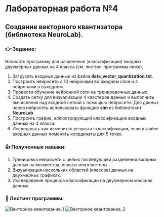 # Лабораторная работа №4
## Создание векторного квантизатора (библиотека NeuroLab).
### :point_right: Задание:
Написать программу для разделения (классификации) входных двухмерных данных на 4 класса (см. листинг программы ниже).	
1. Загрузить входные данные из файла **data_vector_quantization.txt**.
2. Построить нейросеть с 10 нейронами во входном слое и 4 нейронами в выходном.
3. Провести обучение нейронной сети на тренировочных данных.
4. Создать сетку для визуализации 4 кластеров данных и выполнить вычисления над входной сеткой с помощью нейросети. 
  Для данных через нейросеть использовать функцию **sim** из библиотекит **NeuroLab**.
5. Построить график, иллюстрирующий классификацию входных данных на 4 класса.
6. Исследовать как изменится результат классификации, если в файле входных данных поменять координаты для 5 точек. 

### :thumbsup: Полученные навыки:
1. Тренировка нейросети с целью последующей разделения входных данных на множества, классы или кластеры.
2. Визуализация нескольких областей (классов) данных на двухмерных графиках.
3. Исследование процесса классификации на двухмерном массиве данных.
### :bookmark_tabs: Листинг программы:
![Векторное квантование_1](https://github.com/user-attachments/assets/b78a6304-6ed9-42a9-ad4c-1d01e3bfe0af)
![Векторное квантование_2](https://github.com/user-attachments/assets/d06ba234-d367-4e0e-a2d3-d8e4043d6bbe)
